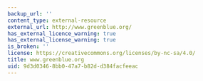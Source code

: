```yaml
---
backup_url: ''
content_type: external-resource
external_url: http://www.greenblue.org/
has_external_licence_warning: true
has_external_license_warning: true
is_broken: ''
license: https://creativecommons.org/licenses/by-nc-sa/4.0/
title: www.greenblue.org
uid: 9d3d0346-8bb0-47a7-b82d-d384facfeeac
---
```

